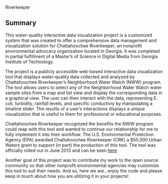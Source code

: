 Riverkeeper

## Summary

This water-quality interactive data visualization project is a customized system that was created to offer a comprehensive data management and visualization solution for Chattahoochee Riverkeeper, an nonprofit environmental advocacy organization located in Georgia. It was completed in partial fulfillment of a Master’s of Science in Digital Media from Georgia Institute of Technology.

The project is a publicly accessible web-based interactive data visualization tool that displays water-quality data collected and analyzed by Chattahoochee Riverkeeper’s Neighborhood Water Watch (NWW) program. The tool allows users to select any of the Neighborhood Water Watch water sample sites from a map and list view and display the corresponding data in a graphical view. The user can then interact with the data, representing E. coli, turbidity, rainfall levels, and specific conductiviy by manipulating a timeline slider. The results of a user’s interactions displays a unique visualization that is useful to them for professional or educational purposes.

Chattahoochee Riverkeeper recognized the benefits the NWW program could reap with this tool and wanted to continue our relationship for me to fully implement it into their workflow. The U.S. Environmental Protection Agency (EPA) awarded Chattahoochee Riverkeeper (CRK) a $50,000 Urban Waters grant to support (in part) the production of this tool. The tool was officially rolled out in June 2013 and can be seen [here](http://www.chattahoochee.org/nww/)

Another goal of this project was to contribute my work to the open source community so that other nonprofit environmental agencies may customize this tool to suit their needs. And so, here we are...enjoy the code and please keep in touch about how you are utilizing it in your projects!
